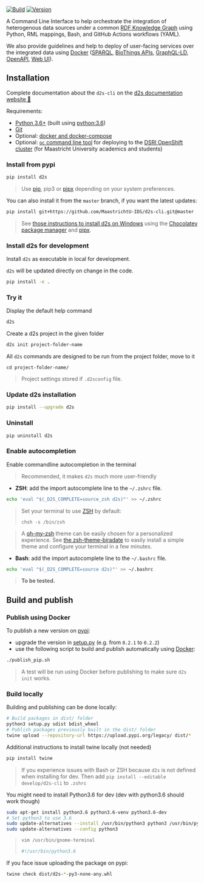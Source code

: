 [![Build](https://github.com/MaastrichtU-IDS/d2s-cli/workflows/Test%20and%20publish%20package/badge.svg)](https://github.com/MaastrichtU-IDS/d2s-cli/actions?query=workflow%3A%22Test+and+publish+package%22) [![Version](https://img.shields.io/pypi/v/d2s)](https://pypi.org/project/d2s)

A Command Line Interface to help orchestrate the integration of heterogenous data sources under a common [RDF Knowledge Graph](https://www.w3.org/RDF/) using Python, RML mappings, Bash, and GitHub Actions workflows (YAML). 

We also provide guidelines and help to deploy of user-facing services over the integrated data using [Docker](https://www.docker.com/) ([SPARQL](https://yasgui.triply.cc/), [BioThings APIs](https://biothings.io/explorer/), [GraphQL-LD](https://comunica.github.io/Article-ISWC2018-Demo-GraphQlLD/), [OpenAPI](https://www.openapis.org/), [Web UI](https://github.com/MaastrichtU-IDS/into-the-graph)).

## Installation 

Complete documentation about the `d2s-cli` on the [d2s documentation website 📖](https://d2s.semanticscience.org/docs/d2s-installation)

Requirements:

* [Python 3.6+](https://d2s.semanticscience.org/docs/d2s-installation#install-pip) (built using [python:3.6](https://github.com/MaastrichtU-IDS/d2s-cli/blob/master/publish.Dockerfile))
* [Git](https://git-scm.com/book/en/v2/Getting-Started-Installing-Git)
* Optional: [docker and docker-compose](https://docs.docker.com/compose/install/)
* Optional: [`oc` command line tool](https://maastrichtu-ids.github.io/dsri-documentation/docs/openshift-install) for deploying to the [DSRI OpenShift cluster](https://maastrichtu-ids.github.io/dsri-documentation/) (for Maastricht University academics and students)

### Install from pypi

```bash
pip install d2s
```

> Use [pip](https://pypi.org/project/pip/), pip3 or [pipx](https://pipxproject.github.io/pipx/) depending on your system preferences.

You can also install it from the `master` branch, if you want the latest updates:

```bash
pip install git+https://github.com/MaastrichtU-IDS/d2s-cli.git@master
```

> See [those instructions to install d2s on Windows](/docs/d2s-installation#install-pipx-on-windows) using the [Chocolatey package manager](https://chocolatey.org/) and [pipx](https://pipxproject.github.io/pipx/). 

### Install d2s for development

Install `d2s` as executable in local for development. 

`d2s` will be updated directly on change in the code.

```bash
pip install -e .
```

### Try it

Display the default help command

```bash
d2s
```

Create a d2s project in the given folder 

```bash
d2s init project-folder-name
```

All `d2s` commands are designed to be run from the project folder, move to it

```shell
cd project-folder-name/
```

> Project settings stored if `.d2sconfig` file.

### Update d2s installation

```bash
pip install --upgrade d2s 
```

### Uninstall

```bash
pip uninstall d2s
```

### Enable autocompletion

Enable commandline autocompletion in the terminal

> Recommended, it makes `d2s` much more user-friendly 

* **ZSH**: add the import autocomplete line to the `~/.zshrc` file.

```bash
echo 'eval "$(_D2S_COMPLETE=source_zsh d2s)"' >> ~/.zshrc
```

> Set your terminal to use [ZSH](https://github.com/ohmyzsh/ohmyzsh/wiki/Installing-ZSH) by default:
>
> ```shell
> chsh -s /bin/zsh
> ```

> A [oh-my-zsh](https://ohmyz.sh/) theme can be easily chosen for a personalized experience. See [the zsh-theme-biradate](https://github.com/vemonet/zsh-theme-biradate) to easily install a simple theme and configure your terminal in a few minutes.

* **Bash**: add the import autocomplete line to the `~/.bashrc` file.

```bash
echo 'eval "$(_D2S_COMPLETE=source d2s)"' >> ~/.bashrc
```

> **To be tested.**

## Build and publish

### Publish using Docker

To publish a new version on [pypi](https://pypi.org/project/d2s/):

* upgrade the version in [setup.py](https://github.com/MaastrichtU-IDS/d2s-cli/blob/master/setup.py#L6) (e.g. from `0.2.1` to `0.2.2`)
* use the following script to build and publish automatically using [Docker](https://docs.docker.com/install/):

```bash
./publish_pip.sh
```

> A test will be run using Docker before publishing to make sure `d2s init` works.

### Build locally

Building and publishing can be done locally:

```bash
# Build packages in dist/ folder
python3 setup.py sdist bdist_wheel
# Publish packages previously built in the dist/ folder
twine upload --repository-url https://upload.pypi.org/legacy/ dist/*
```

Additional instructions to install twine locally (not needed)

```bash
pip install twine
```

> If you experience issues with Bash or ZSH because `d2s` is not defined when installing for dev. Then add `pip install --editable develop/d2s-cli` to `.zshrc`

You might need to install Python3.6 for dev (dev with python3.6 should work though)

```bash
sudo apt-get install python3.6 python3.6-venv python3.6-dev
# Set python3 to use 3.6
sudo update-alternatives --install /usr/bin/python3 python3 /usr/bin/python3.6 1
sudo update-alternatives --config python3
```

> ```bash
>vim /usr/bin/gnome-terminal
> 
> #!/usr/bin/python3.6
> ```

If you face issue uploading the package on pypi:

```bash
twine check dist/d2s-*-py3-none-any.whl
```
